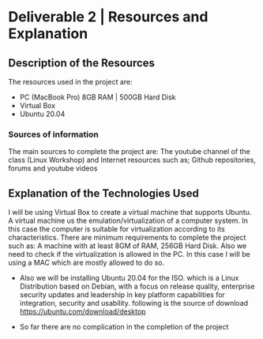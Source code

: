 # Deliverable 2 | Resources and Explanation

## Description of the Resources
The resources used in the project are:
- PC (MacBook Pro) 8GB RAM | 500GB Hard Disk
- Virtual Box
- Ubuntu 20.04
### Sources of information
The main sources to complete the project are: The youtube channel of the class (Linux Workshop) and Internet resources such as; Github repositories, forums and youtube videos

## Explanation of the Technologies Used
I will be using Virtual Box to create a virtual machine that supports Ubuntu. A virtual machine us the emulation/virtualization of a computer system. In this case the computer is suitable for virtualization according to its characteristics.
There are minimum requirements to complete the project such as:
A machine with at least 8GM of RAM, 256GB Hard Disk. Also we need to check if the virtualization is allowed in the PC. In this case I will be using a MAC which are mostly allowed to do so.

- Also we will be installing Ubuntu 20.04 for the ISO. which is a Linux Distribution based on Debian, with a focus on release quality, enterprise security updates and leadership in key platform capabilities for integration, security and usability. following is the source of download
  https://ubuntu.com/download/desktop 
* So far there are no complication in the completion of the project
